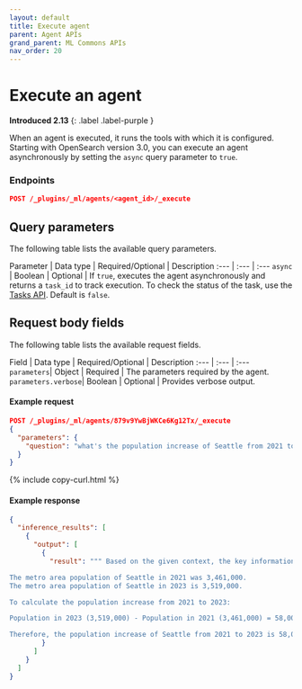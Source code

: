 ```yaml
---
layout: default
title: Execute agent
parent: Agent APIs
grand_parent: ML Commons APIs
nav_order: 20
---
```


# Execute an agent
**Introduced 2.13**
{: .label .label-purple }

When an agent is executed, it runs the tools with which it is configured. Starting with OpenSearch version 3.0, you can execute an agent asynchronously by setting the `async` query parameter to `true`.

### Endpoints

```json
POST /_plugins/_ml/agents/<agent_id>/_execute
```

## Query parameters

The following table lists the available query parameters.

Parameter | Data type | Required/Optional | Description
:---  | :--- | :--- 
`async` | Boolean | Optional | If `true`, executes the agent asynchronously and returns a `task_id` to track execution. To check the status of the task, use the [Tasks API]({{site.url}}{{site.baseurl}}/ml-commons-plugin/api/tasks-apis/get-task/). Default is `false`.

## Request body fields

The following table lists the available request fields.

Field | Data type | Required/Optional | Description
:---  | :--- | :--- 
`parameters`| Object | Required | The parameters required by the agent. 
`parameters.verbose`| Boolean | Optional | Provides verbose output. 

#### Example request

```json
POST /_plugins/_ml/agents/879v9YwBjWKCe6Kg12Tx/_execute
{
  "parameters": {
    "question": "what's the population increase of Seattle from 2021 to 2023"
  }
}
```
{% include copy-curl.html %}

#### Example response

```json
{
  "inference_results": [
    {
      "output": [
        {
          "result": """ Based on the given context, the key information is:

The metro area population of Seattle in 2021 was 3,461,000.
The metro area population of Seattle in 2023 is 3,519,000.

To calculate the population increase from 2021 to 2023:

Population in 2023 (3,519,000) - Population in 2021 (3,461,000) = 58,000

Therefore, the population increase of Seattle from 2021 to 2023 is 58,000."""
        }
      ]
    }
  ]
}
```